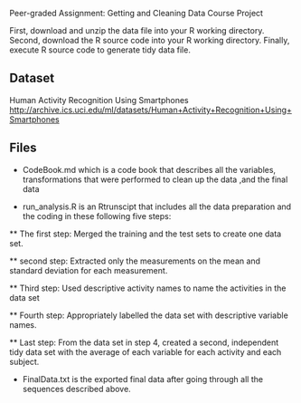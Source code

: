 Peer-graded Assignment: Getting and Cleaning Data Course Project

First, download and unzip the data file into your R working directory.
Second, download the R source code into your R working directory.
Finally, execute R source code to generate tidy data file.

## Dataset

Human Activity Recognition Using Smartphones
http://archive.ics.uci.edu/ml/datasets/Human+Activity+Recognition+Using+Smartphones 

## Files

* CodeBook.md which is a code book that describes all the variables, transformations that were performed to clean up the data ,and the final data

* run_analysis.R is an Rtrunscipt that includes all the data preparation and the coding in these following five steps:

** The first step: Merged the training and the test sets to create one data set.

** second step: Extracted only the measurements on the mean and standard deviation for each measurement.

** Third step: Used descriptive activity names to name the activities in the data set

** Fourth step: Appropriately labelled the data set with descriptive variable names.

** Last step: From the data set in step 4, created a second, independent tidy data set with the average of each variable for each activity and each subject.

* FinalData.txt is the exported final data after going through all the sequences described above.
